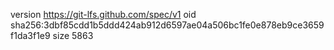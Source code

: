 version https://git-lfs.github.com/spec/v1
oid sha256:3dbf85cdd1b5ddd424ab912d6597ae04a506bc1fe0e878eb9ce3659f1da3f1e9
size 5863
